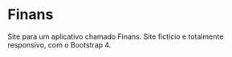 # Finans
Site para um aplicativo chamado Finans. Site fictício e totalmente responsivo, com o Bootstrap 4.
